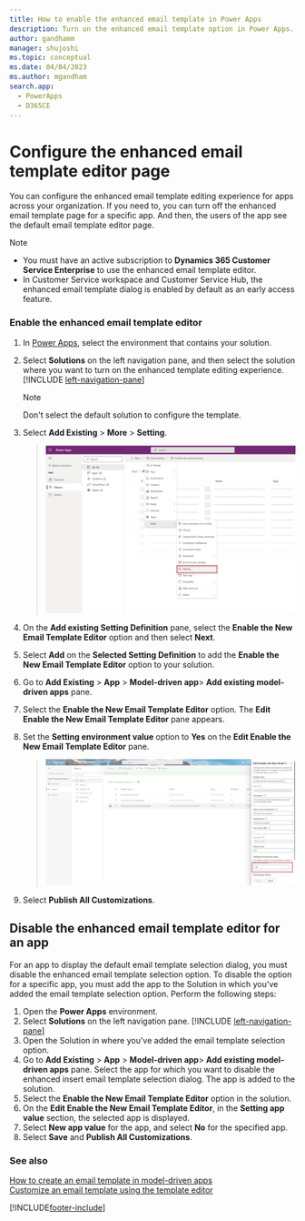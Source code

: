 ```yaml
---
title: How to enable the enhanced email template in Power Apps
description: Turn on the enhanced email template option in Power Apps.
author: gandhamm
manager: shujoshi
ms.topic: conceptual
ms.date: 04/04/2023
ms.author: mgandham
search.app: 
  - PowerApps
  - D365CE
---
```

# Configure the enhanced email template editor page

You can configure the enhanced email template editing experience for apps across your organization. If you need to, you can turn off the enhanced email template page for a specific app. And then, the users of the app see the default email template editor page.

> [!NOTE]
> - You must have an active subscription to **Dynamics 365 Customer Service Enterprise** to use the enhanced email template editor.
> - In Customer Service workspace and Customer Service Hub, the enhanced email template dialog is enabled by default as an early access feature. 

### Enable the enhanced email template editor

1. In [Power Apps](https://make.preview.powerapps.com/), select the environment that contains your solution.
1. Select **Solutions** on the left navigation pane, and then select the solution where you want to turn on the enhanced template editing experience. [!INCLUDE [left-navigation-pane](../includes/left-navigation-pane.md)]
   > [!NOTE]
   > Don't select the default solution to configure the template.
1. Select **Add Existing** > **More** > **Setting**.

   > ![Add a setting to a solution](media/usr-soln-setting.png)
1. On the **Add existing Setting Definition** pane, select the **Enable the New Email Template Editor** option and then select **Next**.
1. Select **Add** on the **Selected Setting Definition** to add the **Enable the New Email Template Editor** option to your solution. 
1.  Go to **Add Existing** > **App** > **Model-driven app**> **Add existing model-driven apps** pane.
1. Select the **Enable the New Email Template Editor** option. The **Edit Enable the New Email Template Editor** pane appears.
1. Set the **Setting environment value** option to **Yes** on the **Edit Enable the New Email Template Editor** pane.
   > ![Set the variable to no](media/cs-tmp-editor.png)
1. Select **Publish All Customizations**.

## Disable the enhanced email template editor for an app

For an app to display the default email template selection dialog, you must disable the enhanced email template selection option. To disable the option for a specific app, you must add the app to the Solution in which you've added the email template selection option. Perform the following steps:

1. Open the **Power Apps** environment.
1. Select **Solutions** on the left navigation pane. [!INCLUDE [left-navigation-pane](../includes/left-navigation-pane.md)]
1. Open the Solution in where you've added the email template selection option.
1. Go to **Add Existing** > **App** > **Model-driven app**> **Add existing model-driven apps** pane. Select the app for which you want to disable the enhanced insert email template selection dialog. The app is added to the solution. 
1. Select the **Enable the New Email Template Editor** option in the solution.
1. On the **Edit Enable the New Email Template Editor**, in the **Setting app value** section, the selected app is displayed. 
1. Select **New app value** for the app, and select **No** for the specified app. 
1. Select **Save** and **Publish All Customizations**.

### See also

[How to create an email template  in model-driven apps](/power-apps/user/email-template-create)  
[Customize an email template using the template editor](/power-apps/user/cs-template-options)

[!INCLUDE[footer-include](../includes/footer-banner.md)]
